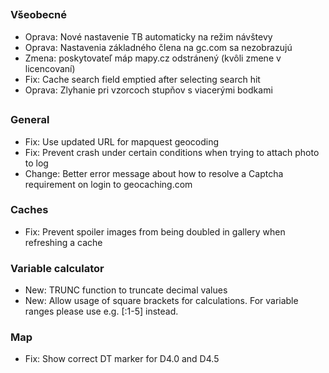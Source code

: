 ##

### Všeobecné
- Oprava: Nové nastavenie TB automaticky na režim návštevy
- Oprava: Nastavenia základného člena na gc.com sa nezobrazujú
- Zmena: poskytovateľ máp mapy.cz odstránený (kvôli zmene v licencovaní)
- Fix: Cache search field emptied after selecting search hit
- Oprava: Zlyhanie pri vzorcoch stupňov s viacerými bodkami

##

### General
- Fix: Use updated URL for mapquest geocoding
- Fix: Prevent crash under certain conditions when trying to attach photo to log
- Change: Better error message about how to resolve a Captcha requirement on login to geocaching.com

### Caches
- Fix: Prevent spoiler images from being doubled in gallery when refreshing a cache

### Variable calculator
- New: TRUNC function to truncate decimal values
- New: Allow usage of square brackets for calculations. For variable ranges please use e.g. \[:1-5\] instead.

### Map
- Fix: Show correct DT marker for D4.0 and D4.5
